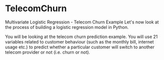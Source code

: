 # TelecomChurn

Multivariate Logistic Regression - Telecom Churn Example
Let's now look at the process of building a logistic regression model in Python.

 

You will be looking at the telecom churn prediction example. You will use 21 variables related to customer behaviour (such as the monthly bill, internet usage etc.) to predict whether a particular customer will switch to another telecom provider or not (i.e. churn or not).

